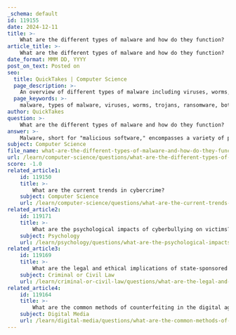 ```yaml
---
_schema: default
id: 119155
date: 2024-12-11
title: >-
    What are the different types of malware and how do they function?
article_title: >-
    What are the different types of malware and how do they function?
date_format: MMM DD, YYYY
post_on_text: Posted on
seo:
  title: QuickTakes | Computer Science
  page_description: >-
    An overview of different types of malware including viruses, worms, trojans, ransomware, and more, detailing their functions and methods of operation to help users understand and protect against cybersecurity threats.
  page_keywords: >-
    malware, types of malware, viruses, worms, trojans, ransomware, bots, botnets, adware, spyware, rootkits, fileless malware, malvertising, computer security, cyber threats, antivirus, data protection
author: QuickTakes
question: >-
    What are the different types of malware and how do they function?
answer: >-
    Malware, short for "malicious software," encompasses a variety of programs designed to harm, exploit, or otherwise compromise computer systems and networks. Here are some of the most common types of malware and their functions:\n\n1. **Viruses**: These are perhaps the most well-known type of malware. A virus attaches itself to legitimate programs or files and spreads when the infected program is executed. It can corrupt or delete data and can also replicate itself to spread to other systems.\n\n2. **Worms**: Unlike viruses, worms can spread independently without needing to attach themselves to a host file. They exploit vulnerabilities in operating systems to replicate and spread across networks, often consuming bandwidth and causing network congestion.\n\n3. **Trojans**: Named after the famous Greek myth, Trojans disguise themselves as legitimate software to trick users into downloading them. Once installed, they can provide unauthorized access to the attacker, allowing them to control the infected device.\n\n4. **Ransomware**: This type of malware encrypts the victim's data, rendering it inaccessible until a ransom is paid to the attacker. Ransomware attacks can be devastating for individuals and organizations, often leading to significant data loss and financial damage.\n\n5. **Bots and Botnets**: Bots are automated programs that perform tasks on the internet. When a group of infected devices (bots) is controlled by a single attacker, it forms a botnet. Botnets can be used for various malicious activities, including launching Distributed Denial of Service (DDoS) attacks.\n\n6. **Adware**: This type of malware displays unwanted advertisements on the user's device. While not always harmful, adware can slow down systems and may track user behavior without consent.\n\n7. **Spyware**: Spyware secretly monitors user activity and collects personal information, such as login credentials and financial data. It often operates without the user's knowledge and can lead to identity theft.\n\n8. **Rootkits**: These are designed to gain unauthorized access to a computer while hiding their presence. Rootkits can modify the operating system to conceal other types of malware and are particularly difficult to detect and remove.\n\n9. **Fileless Malware**: This sophisticated form of malware operates in-memory and does not install files on the target system, making it harder to detect. It often exploits legitimate tools and processes to execute malicious activities.\n\n10. **Malvertising**: This involves injecting malicious code into online advertisements. Users can become infected simply by viewing or clicking on an infected ad, even if they do not download anything.\n\nEach type of malware poses unique threats and can function in various ways, from stealing sensitive information to disrupting services. Understanding these types is crucial for developing effective defense strategies and protecting systems from compromise. Proactive measures, such as using trusted antivirus software and maintaining awareness of potential threats, can significantly reduce the risk of malware infections.
subject: Computer Science
file_name: what-are-the-different-types-of-malware-and-how-do-they-function.md
url: /learn/computer-science/questions/what-are-the-different-types-of-malware-and-how-do-they-function
score: -1.0
related_article1:
    id: 119150
    title: >-
        What are the current trends in cybercrime?
    subject: Computer Science
    url: /learn/computer-science/questions/what-are-the-current-trends-in-cybercrime
related_article2:
    id: 119171
    title: >-
        What are the psychological impacts of cyberbullying on victims?
    subject: Psychology
    url: /learn/psychology/questions/what-are-the-psychological-impacts-of-cyberbullying-on-victims
related_article3:
    id: 119169
    title: >-
        What are the legal and ethical implications of state-sponsored cybercrime?
    subject: Criminal or Civil Law
    url: /learn/criminal-or-civil-law/questions/what-are-the-legal-and-ethical-implications-of-statesponsored-cybercrime
related_article4:
    id: 119164
    title: >-
        What are the common methods of counterfeiting in the digital age?
    subject: Digital Media
    url: /learn/digital-media/questions/what-are-the-common-methods-of-counterfeiting-in-the-digital-age
---
```


&nbsp;